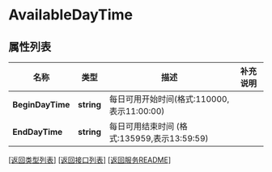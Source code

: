 # AvailableDayTime

## 属性列表

名称 | 类型 | 描述 | 补充说明
------------ | ------------- | ------------- | -------------
**BeginDayTime** | **string** | 每日可用开始时间(格式:110000,表示11:00:00) | 
**EndDayTime** | **string** | 每日可用结束时间 (格式:135959,表示13:59:59) | 

[\[返回类型列表\]](README.md#类型列表)
[\[返回接口列表\]](README.md#接口列表)
[\[返回服务README\]](README.md)



